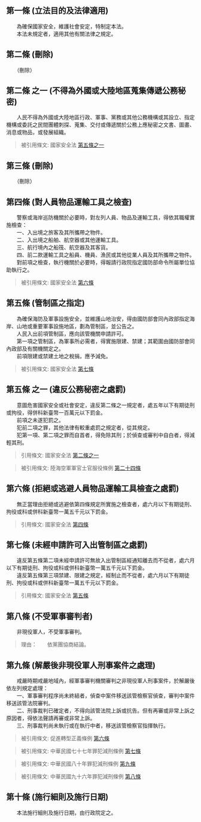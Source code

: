 第一條 (立法目的及法律適用)
---------------------------
　　為確保國家安全，維護社會安定，特制定本法。  
　　本法未規定者，適用其他有關法律之規定。  


第二條 (刪除)
-------------
　　（刪除）  


第二條 之一 (不得為外國或大陸地區蒐集傳遞公務秘密)
--------------------------------------------------
　　人民不得為外國或大陸地區行政、軍事、黨務或其他公務機構或其設立、指定機構或委託之民間團體刺探、蒐集、交付或傳遞關於公務上應秘密之文書、圖畫、消息或物品，或發展組織。  
> 被引用條文: 國家安全法 [第五條之一](1441#第五條之一)



第三條 (刪除)
-------------
　　（刪除）  


第四條 (對人員物品運輸工具之檢查)
---------------------------------
　　警察或海岸巡防機關於必要時，對左列人員、物品及運輸工具，得依其職權實施檢查：  
　　一、入出境之旅客及其所攜帶之物件。  
　　二、入出境之船舶、航空器或其他運輸工具。  
　　三、航行境內之船筏、航空器及其客貨。  
　　四、前二款運輸工具之船員、機員、漁民或其他從業人員及其所攜帶之物件。  
　　對前項之檢查，執行機關於必要時，得報請行政院指定國防部命令所屬單位協助執行之。  
> 被引用條文: 國家安全法 [第六條](1441#第六條-拒絕或逃避人員物品運輸工具檢查之處罰)



第五條 (管制區之指定)
---------------------
　　為確保海防及軍事設施安全，並維護山地治安，得由國防部會同內政部指定海岸、山地或重要軍事設施地區，劃為管制區，並公告之。  
　　人民入出前項管制區，應向該管機關申請許可。  
　　第一項之管制區，為軍事所必需者，得實施限建、禁建；其範圍由國防部會同內政部及有關機關定之。  
　　前項限建或禁建土地之稅捐，應予減免。  
> 被引用條文: 國家安全法 [第七條](1441#第七條-未經申請許可入出管制區之處罰)



第五條 之一 (違反公務秘密之處罰)
--------------------------------
　　意圖危害國家安全或社會安定，違反第二條之一規定者，處五年以下有期徒刑或拘役，得併科新臺幣一百萬元以下罰金。  
　　前項之未遂犯罰之。  
　　犯前二項之罪，其他法律有較重處罰之規定者，從其規定。  
　　犯第一項、第二項之罪而自首者，得免除其刑；於偵查或審判中自白者，得減輕其刑。  
> 引用條文: 國家安全法 [第二條之一](1441#第二條之一)

> 被引用條文: 陸海空軍軍官士官服役條例 [第二十四條](1448#第二十四條-不發退除給與之事由)



第六條 (拒絕或逃避人員物品運輸工具檢查之處罰)
---------------------------------------------
　　無正當理由拒絕或逃避依第四條規定所實施之檢查者，處六月以下有期徒刑、拘役或科或併科新臺幣一萬五千元以下罰金。  
> 引用條文: 國家安全法 [第四條](1441#第四條-對人員物品運輸工具之檢查)



第七條 (未經申請許可入出管制區之處罰)
-------------------------------------
　　違反第五條第二項未經申請許可無故入出管制區經通知離去而不從者，處六月以下有期徒刑、拘役或科或併科新臺幣一萬五千元以下罰金。  
　　違反第五條第三項禁建、限建之規定，經制止而不從者，處六月以下有期徒刑、拘役或科或併科新臺幣一萬五千元以下罰金。  
> 引用條文: 國家安全法 [第五條](1441#第五條-管制區之指定)



第八條 (不受軍事審判者)
-----------------------
　　非現役軍人，不受軍事審判。  
> 理由：　　依黨團協商結論。



第九條 (解嚴後非現役軍人刑事案件之處理)
---------------------------------------
　　戒嚴時期戒嚴地域內，經軍事審判機關審判之非現役軍人刑事案件，於解嚴後依左列規定處理：  
　　一、軍事審判程序尚未終結者，偵查中案件移送該管檢察官偵查，審判中案件移送該管法院審判。  
　　二、刑事裁判已確定者，不得向該管法院上訴或抗告。但有再審或非常上訴之原因者，得依法聲請再審或非常上訴。  
　　三、刑事裁判尚未執行或在執行中者，移送該管檢察官指揮執行。  
> 被引用條文: 促進轉型正義條例 [第六條](1427#第六條-平復司法不法、還原歷史真相，並促進社會和解)

> 被引用條文: 中華民國七十七年罪犯減刑條例 [第七條](1823#第七條-減刑裁定機關)

> 被引用條文: 中華民國八十年罪犯減刑條例 [第九條](4569#第九條-減刑裁定機關)

> 被引用條文: 中華民國九十六年罪犯減刑條例 [第八條](4595#第八條-減刑裁定機關)



第十條 (施行細則及施行日期)
---------------------------
　　本法施行細則及施行日期，由行政院定之。